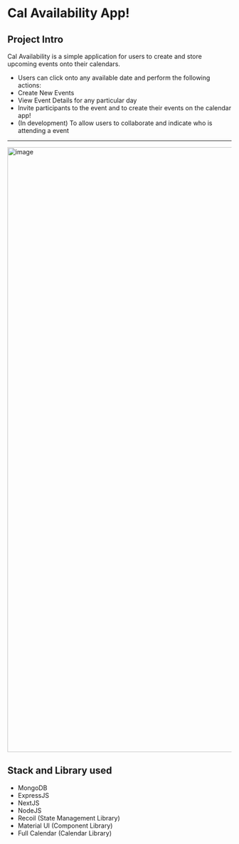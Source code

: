 # Cal Availability App! 

## Project Intro
Cal Availability is a simple application for users to create and store upcoming events onto their calendars.
- Users can click onto any available date and perform the following actions: 
- Create New Events
- View Event Details for any particular day 
- Invite participants to the event and to create their events on the calendar app! 
- (In development) To allow users to collaborate and indicate who is attending a event 

--- 

<img width="1361" alt="image" src="https://user-images.githubusercontent.com/89538905/184193520-3b631550-ec1b-4d84-b6f1-65e16737f00b.png">


## Stack and Library used  
- MongoDB
- ExpressJS
- NextJS
- NodeJS
- Recoil (State Management Library)
- Material UI (Component Library)
- Full Calendar (Calendar Library)

